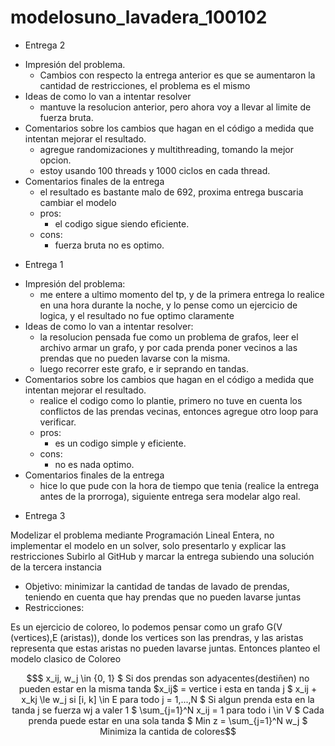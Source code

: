 # modelosuno_lavadera_100102

* Entrega 2
- Impresión del problema.
  * Cambios con respecto la entrega anterior es que se aumentaron la cantidad de restricciones, el problema es el mismo
- Ideas de como lo van a intentar resolver
  * mantuve la resolucion anterior, pero ahora voy a llevar al limite de fuerza bruta.
- Comentarios sobre los cambios que hagan en el código a medida que intentan mejorar el resultado.
  * agregue randomizaciones y multithreading, tomando la mejor opcion.
  * estoy usando 100 threads y 1000 ciclos en cada thread.
- Comentarios finales de la entrega
  * el resultado es bastante malo de 692, proxima entrega buscaria cambiar el modelo
  * pros:
    * el codigo sigue siendo eficiente.
  * cons:
    * fuerza bruta no es optimo.
* Entrega 1
- Impresión del problema:
  * me entere a ultimo momento del tp, y de la primera entrega lo realice en una hora durante la noche, y lo pense como un ejercicio de logica, y el resultado no fue optimo claramente
- Ideas de como lo van a intentar resolver:
  * la resolucion pensada fue como un problema de grafos, leer el archivo armar un grafo, y por cada prenda poner vecinos a las prendas que no pueden lavarse con la misma.  
  * luego recorrer este grafo, e ir seprando en tandas.
- Comentarios sobre los cambios que hagan en el código a medida que intentan mejorar el resultado.
  * realice el codigo como lo plantie, primero no tuve en cuenta los conflictos de las prendas vecinas, entonces agregue otro loop para verificar.
  * pros: 
    * es un codigo simple y eficiente.
  * cons:
    * no es nada optimo.
- Comentarios finales de la entrega
  * hice lo que pude con la hora de tiempo que tenia (realice la entrega antes de la prorroga), siguiente entrega sera modelar algo real.


* Entrega 3 

Modelizar el problema mediante Programación Lineal Entera, no implementar el modelo en un solver, solo presentarlo y explicar las restricciones
  Subirlo al GitHub y marcar la entrega subiendo una solución de la tercera instancia

* Objetivo: minimizar la cantidad de tandas de lavado de prendas, teniendo en cuenta que hay prendas que no pueden lavarse juntas
* Restricciones:

Es un ejercicio de coloreo, lo podemos pensar como un grafo G(V (vertices),E (aristas)), donde los vertices son las prendras, y las aristas
representa que estas aristas no pueden lavarse juntas.
Entonces planteo el modelo clasico de Coloreo

 ```math
 $ x_ij, w_j \in {0, 1} $ Si dos prendas son adyacentes(destiñen) no pueden estar en la misma tanda  $x_ij$ = vertice i esta en tanda j 
 $ x_ij + x_kj \le w_j si [i, k] \in E para todo j = 1,...,N $  Si algun prenda esta en la tanda j se fuerza wj a valer 1
 $ \sum_{j=1}^N x_ij = 1 para todo i \in V $  Cada prenda puede estar en una sola tanda
 $ Min z = \sum_{j=1}^N w_j $ Minimiza la cantida de colores
```


